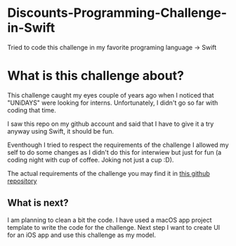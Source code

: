 # Discounts-Programming-Challenge-in-Swift
Tried to code this challenge in my favorite programing language -> Swift


<h1>What is this challenge about? </h1> 


<p> This challenge caught my eyes couple of years ago when I noticed that "UNiDAYS" were looking for interns. Unfortunately, I didn't go so far with coding that time.</p> 
<p> I saw this repo on my github account and said that I have to give it a try anyway using Swift, it should be fun.</p>

<p>Eventhough I tried to respect the requirements of the challenge I allowed my self to do some changes as I didn't do this for interwiew but just for fun (a coding night with cup of coffee. Joking not just a cup :D). </p>

<p> The actual requirements of the challenge you may find it in <a href="https://github.com/MyUNiDAYS/tech-placement-challenge"> this github repository</a> </p>


<h2> What is next? </h2> 

<p> I am planning to clean a bit the code. I have used a macOS app project template to write the code for the challenge. Next step I want to create UI for an iOS app and use this challenge as my model. </p>
